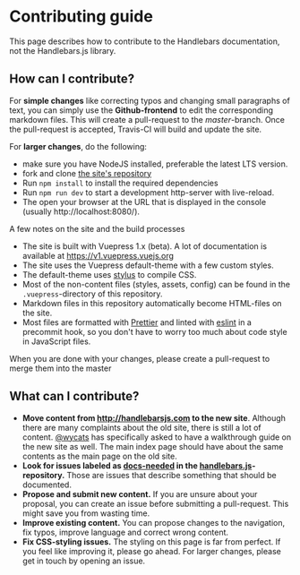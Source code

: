 # Contributing guide

This page describes how to contribute to the Handlebars documentation, not the Handlebars.js library.

## How can I contribute?

For **simple changes** like correcting typos and changing small paragraphs of text, you can simply use the **Github-frontend** to edit the corresponding markdown files. This will create a pull-request to the _master_-branch. Once the pull-request is accepted, Travis-CI will build and update the site.

For **larger changes**, do the following:

- make sure you have NodeJS installed, preferable the latest LTS version.
- fork and clone [the site's repository](https://github.com/handlebars-lang/docs)
- Run `npm install` to install the required dependencies
- Run `npm run dev` to start a development http-server with live-reload.
- The open your browser at the URL that is displayed in the console (usually http://localhost:8080/).

A few notes on the site and the build processes

- The site is built with Vuepress 1.x (beta). A lot of documentation is available at https://v1.vuepress.vuejs.org
- The site uses the Vuepress default-theme with a few custom styles.
- The default-theme uses [stylus](http://stylus-lang.com/) to compile CSS.
- Most of the non-content files (styles, assets, config) can be found in the `.vuepress`-directory
  of this repository.
- Markdown files in this repository automatically become HTML-files on the site.
- Most files are formatted with [Prettier](https://prettier.io) and linted with
  [eslint](https://eslint.org) in a precommit hook, so you don't have to worry too much about
  code style in JavaScript files.

When you are done with your changes, please create a pull-request to merge them into the master

## What can I contribute?

- **Move content from http://handlebarsjs.com to the new site**. Although there are many
  complaints about the old site, there is still a lot of content.
  [@wycats](https://github.com/wycats/) has specifically asked to have a walkthrough guide
  on the new site as well. The main index page should have about the same contents as
  the main page on the old site.
- **Look for issues labeled as [docs-needed](https://github.com/wycats/handlebars.js/issues?utf8=%E2%9C%93&q=is%3Aissue+label%3Adocs-needed+) in the [handlebars.js](https://github.com/wycats/handlebars.js)-repository.** Those are issues that describe something that should be documented.
- **Propose and submit new content.** If you are unsure about your proposal, you can create an issue
  before submitting a pull-request. This might save you from wasting time.
- **Improve existing content.** You can propose changes to the navigation, fix typos, improve language and
  correct wrong content.
- **Fix CSS-styling issues.** The styling on this page is far from perfect. If you feel like improving it,
  please go ahead. For larger changes, please get in touch by opening an issue.

